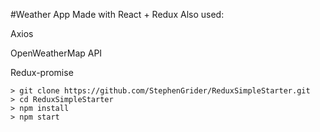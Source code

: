 #Weather App
Made with React + Redux
Also used:

Axios

OpenWeatherMap API

Redux-promise
```
> git clone https://github.com/StephenGrider/ReduxSimpleStarter.git
> cd ReduxSimpleStarter
> npm install
> npm start
```
